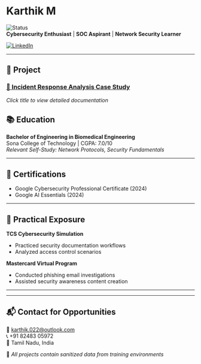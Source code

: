 # Karthik M  
![Status](https://img.shields.io/badge/Status-Seeking_Entry_Level_Roles-important)  
**Cybersecurity Enthusiast** | **SOC Aspirant** | **Network Security Learner**  

[![LinkedIn](https://img.shields.io/badge/LinkedIn-Connect-blue?logo=linkedin)](www.linkedin.com/in/karthik-m-7370b7286)

---

## 🚀 Project  
### [📑 Incident Response Analysis Case Study](#project-details)  
*Click title to view detailed documentation*  

## 📚 Education  
**Bachelor of Engineering in Biomedical Engineering**  
Sona College of Technology | CGPA: 7.0/10  
*Relevant Self-Study: Network Protocols, Security Fundamentals*

---

## 📜 Certifications  
- Google Cybersecurity Professional Certificate (2024)  
- Google AI Essentials (2024)  

---

## 💼 Practical Exposure  
**TCS Cybersecurity Simulation**  
- Practiced security documentation workflows  
- Analyzed access control scenarios  

**Mastercard Virtual Program**  
- Conducted phishing email investigations  
- Assisted security awareness content creation  

---



---

## 📬 Contact for Opportunities  
📧 [karthik.022@outlook.com](mailto:karthik.022@outlook.com)  
📞 +91 82483 05972  
📍 Tamil Nadu, India  

🔐 *All projects contain sanitized data from training environments*
